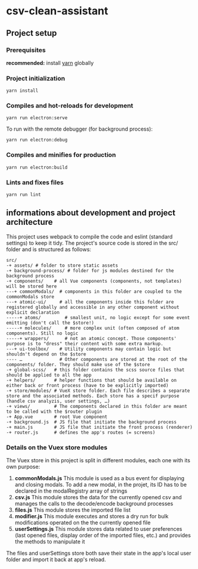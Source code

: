 # csv-clean-assistant

## Project setup
### Prerequisites
**recommended:** install [yarn](https://yarnpkg.com/lang/fr/docs/install/) globally
### Project initialization
```
yarn install
```
### Compiles and hot-reloads for development
```
yarn run electron:serve 
```
To run with the remote debugger (for background process):
```
yarn run electron:debug
```
### Compiles and minifies for production
```
yarn run electron:build
```
### Lints and fixes files
```
yarn run lint
```

## informations about development and project architecture
This project uses webpack to compile the code and eslint (standard settings) to keep it tidy.
The project's source code is stored in the src/ folder and is structured as follows:
```
src/
-+ assets/ # folder to store static assets
-+ background-process/ # folder for js modules destined for the background process
-+ components/    # all Vue components (components, not templates) will be stored here
---+ commonModals/  # components in this folder are coupled to the commonModals store
---+ atomic-ui/     # all the components inside this folder are registered globally and accessible in any other component without explicit declaration
-----+ atoms/         # smallest unit, no logic except for some event emitting (don't call the $store!)
-----+ molecules/     # more complex unit (often composed of atom components). Still no logic
-----+ wrappers/      # not an atomic concept. Those components' purpose is to "dress" their content with some extra markup.
---+ ui-toolbox/    # Utility components may contain logic but shouldn't depend on the $store
---- …              # Other components are stored at the root of the components/ folder. They should make use of the $store
-+ global-scss/   # this folder contains the scss source files that should be applied to all the app
-+ helpers/       # helper functions that should be available on either back or front process (have to be explicitly imported)
-+ store/modules/ # VueX store folder. Each file describes a separate store and the associated methods. Each store has a specif purpose (handle csv analyzis, user settings, …)
-+ views/         # The components declared in this folder are meant to be called with the $router plugin
-+ App.vue        # root Vue component
-+ background.js  # JS file that initiate the background process
-+ main.js        # JS file that initiate the front process (renderer)
-+ router.js      # defines the app's routes (= screens)
```
### Details on the Vuex store modules
The Vuex store in this project is split in different modules, each one with its own purpose:

1. **commonModals.js** This module is used as a bus event for displaying and closing modals. To add a new modal, in the projet, its ID has to be declared in the modalRegistry array of strings
2. **csv.js** This module stores the data for the currently opened csv and manages the calls to the decode/encode background processes
3. **files.js** This module stores the imported file list
4. **modifier.js** This module executes and stores a dry run for bulk modifications operated on the the currently opened file
5. **userSettings.js** This module stores data related to user preferences (last opened files, display order of the imported files, etc.) and provides the methods to manipulate it 

The files and userSettings store both save their state in the app's local user folder and import it back at app's reload.